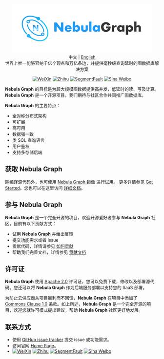 <p align="center">
  <img src="docs/logo.png"/>
  <br>中文 | <a href="README.md">English</a>
  <br>世界上唯一能够容纳千亿个顶点和万亿条边，并提供毫秒级查询延时的图数据库解决方案<br>
</p>

<p align="center">
  <a href="https://user-images.githubusercontent.com/38887077/67449282-4362b300-f64c-11e9-878f-7efc373e5e55.jpg"><img src="https://img.shields.io/badge/WeChat-%E5%BE%AE%E4%BF%A1-brightgreen" alt="WeiXin"></a>
  <a href="https://www.zhihu.com/org/nebulagraph/activities"><img src="https://img.shields.io/badge/Zhihu-%E7%9F%A5%E4%B9%8E-blue" alt="Zhihu"></a>
  <a href="https://segmentfault.com/t/nebula"><img src="https://img.shields.io/badge/SegmentFault-%E6%80%9D%E5%90%A6-green" alt="SegmentFault"></a>
  <a href="https://weibo.com/p/1006067122684542/home?from=page_100606&mod=TAB#place"><img src="https://img.shields.io/badge/Weibo-%E5%BE%AE%E5%8D%9A-red" alt="Sina Weibo"></a>
</p>

**Nebula Graph** 的目标是为超大规模图数据提供高并发，低延时的读、写及计算。**Nebula Graph** 是一个开源项目，我们期待与社区合作共同推广图数据库。

**Nebula Graph** 的主要特点：

* 全对称分布式架构
* 可扩展
* 高可用
* 数据强一致
* 类 SQL 查询语言
* 用户鉴权
* 支持多存储后端

## 获取 Nebula Graph

除编译源代码外，也可使用 [Nebula Graph 镜像](https://hub.docker.com/r/vesoft/nebula-graph) 进行试用。
更多详情参见 [Get Started](docs/manual-CN/1.overview/2.quick-start/1.get-started.md)。您也可以在这里访问 [详细文档](docs/manual-CN/README.md)。

## 参与 Nebula Graph

**Nebula Graph** 是一个完全开源的项目，欢迎开源爱好者参与 **Nebula Graph** 社区，目前有以下贡献方式：

* 试用 **Nebula Graph** 并给出反馈
* 提交功能需求或者 issue
* 贡献代码，详情请参见 [如何贡献](docs/manual-CN/4.contributions/how-to-contribute.md)
* 帮助我们完善文档，详情参见 [贡献文档](docs/manual-CN/4.contributions/contribute-to-documentation.md)

## 许可证

**Nebula Graph** 使用 [Apache 2.0](https://www.apache.org/licenses/LICENSE-2.0) 许可证，您可以免费下载，修改以及部署源代码。您还可以将 **Nebula Graph** 作为后端服务部署以支持您的 SaaS 部署。

为防止云供应商从项目赢利而不回馈，**Nebula Graph** 在项目中添加了 [Commons Clause 1.0](https://commonsclause.com/) 条款。如上所述，**Nebula Graph** 是一个完全开源的项目，欢迎您就许可模式提出建议，帮助 **Nebula Graph** 社区更好地发展。

## 联系方式

* 使用 [GitHub issue tracker](https://github.com/vesoft-inc/nebula/issues) 提交 issue 或功能需求。
* 访问官网 [Home Page](http://nebula-graph.io/)。
*  [![WeiXin](https://img.shields.io/badge/WeChat-%E5%BE%AE%E4%BF%A1-brightgreen)](https://user-images.githubusercontent.com/38887077/67449282-4362b300-f64c-11e9-878f-7efc373e5e55.jpg)
[![Zhihu](https://img.shields.io/badge/Zhihu-%E7%9F%A5%E4%B9%8E-blue)](https://www.zhihu.com/org/nebulagraph/activities)
[![SegmentFault](https://img.shields.io/badge/SegmentFault-%E6%80%9D%E5%90%A6-green)](https://segmentfault.com/t/nebula)
[![Sina Weibo](https://img.shields.io/badge/Weibo-%E5%BE%AE%E5%8D%9A-red)](https://weibo.com/p/1006067122684542/home?from=page_100606&mod=TAB#place)
